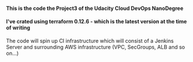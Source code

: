 #### This is the code the Project3 of the Udacity Cloud DevOps NanoDegree
#### I've crated using terraform 0.12.6 - which is the latest version at the time of writing


The code will spin up CI infrastructure which will consist of a Jenkins Server and surrounding AWS infrastructure (VPC, SecGroups, ALB and so on...)

